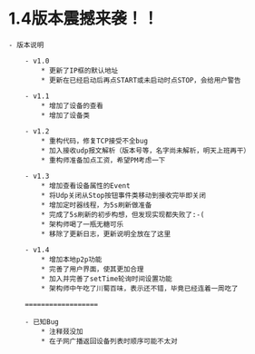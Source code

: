# 1.4版本震撼来袭！！ #
	- 版本说明

		- v1.0
			* 更新了IP框的默认地址
			* 更新在已经启动后再点START或未启动时点STOP，会给用户警告

		- v1.1
			* 增加了设备的查看
			* 增加了设备类
		
		- v1.2
			* 重构代码，修复TCP接受不全bug
			* 加入接收udp报文解析（版本号等，名字尚未解析，明天上班再干）
			* 重构师准备加点工资，希望PM考虑一下

		- v1.3
			* 增加查看设备属性的Event
			* 将Udp关闭从Stop按钮事件类移动到接收完毕即关闭
			* 增加定时器线程，为5s刷新做准备
			* 完成了5s刷新的初步构想，但发现实现都失败了:-(
			* 架构师喝了一瓶无糖可乐
			* 移除了更新日志，更新说明全放在了这里
			
		- v1.4
			* 增加本地p2p功能
			* 完善了用户界面，使其更加合理
			* 加入并完善了setTime轮询时间设置功能
			* 架构师中午吃了川蜀百味，表示还不错，毕竟已经连着一周吃了

		==================

		- 已知Bug
			* 注释叕没加
			* 在子网广播返回设备列表时顺序可能不太对